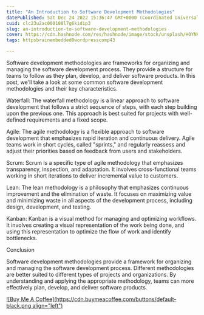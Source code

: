 ```yaml
---
title: "An Introduction to Software Development Methodologies"
datePublished: Sat Dec 24 2022 15:36:47 GMT+0000 (Coordinated Universal Time)
cuid: clc23u2ac000108l7g6kidip3
slug: an-introduction-to-software-development-methodologies
cover: https://cdn.hashnode.com/res/hashnode/image/stock/unsplash/HOYNVDyDMbA/upload/ff278c29183890f0f86249ed631b3246.jpeg
tags: httpsbrainembedded0wordpresscomp43

---
```


Software development methodologies are frameworks for organizing and managing the software development process. They provide a structure for teams to follow as they plan, develop, and deliver software products. In this post, we'll take a look at some common software development methodologies and their key characteristics.

Waterfall: The waterfall methodology is a linear approach to software development that follows a strict sequence of steps, with each step building upon the previous one. This approach is best suited for projects with well-defined requirements and a fixed scope.

Agile: The agile methodology is a flexible approach to software development that emphasizes rapid iteration and continuous delivery. Agile teams work in short cycles, called "sprints," and regularly reassess and adjust their priorities based on feedback from users and stakeholders.

Scrum: Scrum is a specific type of agile methodology that emphasizes transparency, inspection, and adaptation. It involves cross-functional teams working in short iterations to deliver incremental value to customers.

Lean: The lean methodology is a philosophy that emphasizes continuous improvement and the elimination of waste. It focuses on maximizing value and minimizing waste in all aspects of the development process, including design, development, and testing.

Kanban: Kanban is a visual method for managing and optimizing workflows. It involves creating a visual representation of the work being done, and using this representation to optimize the flow of work and identify bottlenecks.

Conclusion

Software development methodologies provide a framework for organizing and managing the software development process. Different methodologies are better suited to different types of projects and organizations. By understanding and applying the appropriate methodology, teams can more effectively plan, develop, and deliver software products.

[![Buy Me A Coffee](https://cdn.buymeacoffee.com/buttons/default-black.png align="left")](https://www.buymeacoffee.com/yelk11)
